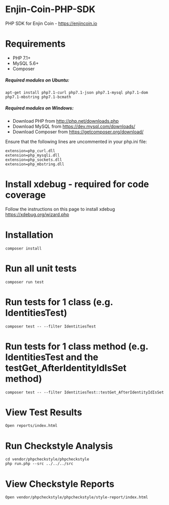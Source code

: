 # Enjin-Coin-PHP-SDK
PHP SDK for Enjin Coin - https://enjincoin.io

# Requirements

* PHP 7.1+ 
* MySQL 5.6+
* Composer 

##### Required modules on Ubuntu:
```
apt-get install php7.1-curl php7.1-json php7.1-mysql php7.1-dom php7.1-mbstring php7.1-bcmath
```

##### Required modules on Windows:
* Download PHP from http://php.net/downloads.php
* Download MySQL from https://dev.mysql.com/downloads/
* Download Composer from https://getcomposer.org/download/

Ensure that the following lines are uncommented in your php.ini file:
```
extension=php_curl.dll
extension=php_mysqli.dll
extension=php_sockets.dll
extension=php_mbstring.dll
```

# Install xdebug - required for code coverage
Follow the instructions on this page to install xdebug
https://xdebug.org/wizard.php


# Installation
```
composer install
```

# Run all unit tests
```
composer run test
```

# Run tests for 1 class (e.g. IdentitiesTest)
```
composer test -- --filter IdentitiesTest
```

# Run tests for 1 class method (e.g. IdentitiesTest and the testGet_AfterIdentityIdIsSet method)
```
composer test -- --filter IdentitiesTest::testGet_AfterIdentityIdIsSet
```

# View Test Results
```
Open reports/index.html
```

# Run Checkstyle Analysis
```
cd vendor/phpcheckstyle/phpcheckstyle
php run.php --src ../../../src 
```

# View Checkstyle Reports
```
Open vendor/phpcheckstyle/phpcheckstyle/style-report/index.html
```
